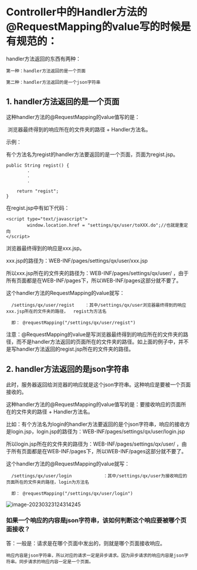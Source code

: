 # Controller中的Handler方法的@RequestMapping的value写的时候是有规范的：

handler方法返回的东西有两种：

```
第一种：handler方法返回的是一个页面

第二种：handler方法返回的是一个json字符串
```



## 1. handler方法返回的是一个页面

这种handler方法的@RequestMapping的value值写的是：

​									浏览器最终得到的响应所在的文件夹的路径 + Handler方法名。

示例：

​		有个方法名为regist的handler方法要返回的是一个页面，页面为regist.jsp。

```
public String regist() {
		.
		.
		.
		
	return "regist";
}
```

在regist.jsp中有如下代码：

```
<script type="text/javascript">
		window.location.href = "settings/qx/user/toXXX.do";//也就是重定向
</script>
```

浏览器最终得到的响应是xxx.jsp。

xxx.jsp的路径为：WEB-INF/pages/settings/qx/user/xxx.jsp

所以xxx.jsp所在的文件夹的路径为：WEB-INF/pages/settings/qx/user/ ，由于所有页面都是在WEB-INF/pages下，所以WEB-INF/pages这部分就不要了。

这个handler方法的RequestMapping的value就写：

```
  /settings/qx/user/regist    ：其中/settings/qx/user浏览器最终得到的响应xxx.jsp所在的文件夹的路径，  regist为方法名

  即： @requestMapping("/settings/qx/user/regist")
```



注意：@RequestMapping的value是写浏览器最终得到的响应所在的文件夹的路径，而不是handler方法返回的页面所在的文件夹的路径。如上面的例子中，并不是写handler方法返回的regist.jsp所在的文件夹的路径。



## 2. handler方法返回的是json字符串

此时，服务器返回给浏览器的响应就是这个json字符串。这种响应是要被一个页面接收的。

这种handler方法的@RequestMapping的value值写的是：要接收响应的页面所在的文件夹的路径 + Handler方法名。

比如：有个方法名为login的handler方法要返回的是个json字符串，响应的接收方是login.jsp，login.jsp的路径为：WEB-INF/pages/settings/qx/user/login.jsp

所以login.jsp所在的文件夹的路径为：WEB-INF/pages/settings/qx/user/ ，由于所有页面都是在WEB-INF/pages下，所以WEB-INF/pages这部分就不要了。

这个handler方法的@RequestMapping的value就写：

```
  /settings/qx/user/login            ：其中/settings/qx/user为接收响应的页面所在的文件夹的路径，login为方法名
  
  即： @requestMapping("/settings/qx/user/login")
```

![image-20230323124314245](C:\Users\patrick\AppData\Roaming\Typora\typora-user-images\image-20230323124314245.png)



### 如果一个响应的内容是json字符串，该如何判断这个响应要被哪个页面接收？

答：一般是：请求是在哪个页面中发出的，则就是哪个页面接收响应。

```
响应内容是json字符串，所以对应的请求一定是异步请求。因为异步请求的响应内容是json字符串。同步请求的响应内容一定是一个页面。
```

